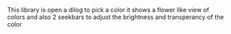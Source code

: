 This library is open a dilog to pick a color it shows a flower like view of colors and also 2 seekbars to adjust the brightness and transperancy of the color
